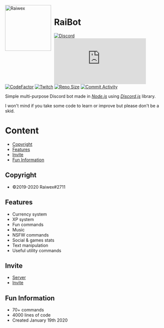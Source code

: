 <img width="150" height="150" align="left" style="float: left; margin: 0 10px 0 0;" alt="Raiwex" src="https://i.imgur.com/paKrCq5.png">

# RaiBot

[![Discord](https://img.shields.io/discord/347876379645313024.svg?logo=discord&colorB=7289DA)](https://discord.gg/KD457qA)
[![Discord.js](https://img.shields.io/npm/v/discord.js?label=discord.js)](https://discord.js.org/#/)
[![CodeFactor](https://www.codefactor.io/repository/github/raiwex/raibot/badge)](https://www.codefactor.io/repository/github/raiwex/raibot)
[![Twitch](https://img.shields.io/twitch/status/raiwexoxo)](https://www.twitch.tv/raiwexoxo)
[![Repo Size](https://img.shields.io/github/repo-size/Raiwex/RaiBot)](https://github.com/Raiwex/RaiBot)
[![Commit Activity](https://img.shields.io/github/commit-activity/m/Raiwex/RaiBot)](https://github.com/Raiwex/RaiBot/commits?author=Raiwex)

Simple multi-purpose Discord bot made in *[Node.js](https://nodejs.org/en/)* using *[Discord.js](https://discord.js.org/#/)* library.

I won't mind if you take some code to learn or improve but please don't be a skid.

# Content
- [Copyright](#copyright)
- [Features](#features)
- [Invite](#invite)
- [Fun Information](#fun-information)

## Copyright
- ©2019-2020 Raiwex#2711

## Features
- Currency system
- XP system
- Fun commands
- Music
- NSFW commands
- Social & games stats
- Text manipulation
- Useful utility commands

## Invite
- [Server](https://discord.gg/KD457qA)
- [Invite](https://discordapp.com/api/oauth2/authorize?client_id=278305350804045834&permissions=104721601&scope=bot)

## Fun Information
- 70+ commands
- 4000 lines of code
- Created January 19th 2020